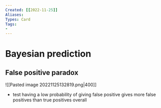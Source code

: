 ```yaml
---
Created: [[2022-11-25]]
Aliases: 
Types: Card
Tags: 
- 
---
```

# Bayesian prediction
## False positive paradox
![[Pasted image 20221125132819.png|400]]
- test having a low probability of giving false positive gives more false positives than true positives overall
